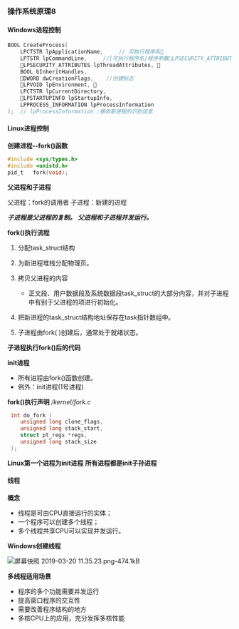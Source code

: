 ### 操作系统原理8

#### Windows进程控制

```c++
BOOL CreateProcess(
    LPCTSTR lpApplicationName,     // 可执行程序名
    LPTSTR lpCommandLine,     //[可执行程序名]程序参数LPSECURITY_ATTRIBUTES lpProcessAttributes,
    LPSECURITY_ATTRIBUTES lpThreadAttributes, 
    BOOL bInheritHandles, 
    DWORD dwCreationFlags,    //创建标志
    LPVOID lpEnvironment, 
    LPCTSTR lpCurrentDirectory, 
    LPSTARTUPINFO lpStartupInfo,
    LPPROCESS_INFORMATION lpProcessInformation 
);  // lpProcessInformation :接收新进程的识别信息

```

#### Linux进程控制
**创建进程--fork()函数**
```c
#include <sys/types.h>
#include <unistd.h>
pid_t   fork(void);

```

**父进程和子进程**

父进程：fork的调用者
子进程：新建的进程

***子进程是父进程的复制。***
***父进程和子进程并发运行。***

**fork()执行流程**
1. 分配task_struct结构
2. 为新进程堆栈分配物理页。

3. 拷贝父进程的内容
    - 正文段、用户数据段及系统数据段task_struct的大部分内容，并对子进程中有别于父进程的项进行初始化。
  
4. 把新进程的task_struct结构地址保存在task指针数组中。
5. 子进程由fork(  )创建后，通常处于就绪状态。

**子进程执行fork()后的代码**

**init进程**
 - 所有进程由fork()函数创建。
 - 例外：init进程(1号进程)

**fork()执行声明**
*/kernel/fork.c*
```c
 int do_fork (
    unsigned long clone_flags, 
    unsigned long stack_start,
    struct pt_regs *regs, 
    unsigned long stack_size
 );
 ```

**Linux第一个进程为init进程**
**所有进程都是init子孙进程**

#### 线程
**概念**
- 线程是可由CPU直接运行的实体；
- 一个程序可以创建多个线程；
- 多个线程共享CPU可以实现并发运行。

**Windows创建线程**

![屏幕快照 2019-03-20 11.35.23.png-474.1kB][1]

**多线程适用场景**
 -  程序的多个功能需要并发运行
 -  提高窗口程序的交互性
 -  需要改善程序结构的地方
 -  多核CPU上的应用，充分发挥多核性能


[1]: http://static.zybuluo.com/linekm/76pnsrivpa8nkxoxpq9xwvz1/%E5%B1%8F%E5%B9%95%E5%BF%AB%E7%85%A7%202019-03-20%2011.35.23.png

